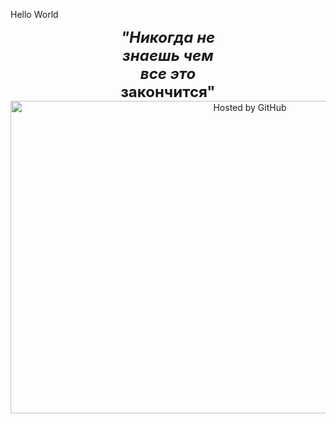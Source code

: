 Hello World

<HTML>
<HEAD>
</HEAD>
<P>
<CENTER><B><I><FONT face="" size=5><SPAN class=rotateOBJ 
id=obj1>"Никогда не</SPAN></FONT><BR><FONT face="" size=5><SPAN 
class=rotateOBJ id=obj2>знаешь чем</SPAN></FONT><BR><FONT face="" 
size=5><SPAN class=rotateOBJ id=obj3>все это</SPAN></FONT><BR></I><FONT 
face="" size="5"><span class="rotateOBJ" id="obj4">закончится"</SPAN></FONT></B>
<div align="center"><a href="https://github.com/JustForEducate" title="Привет как дела"><img style="margin:0;padding:0;border:0;" alt="Hosted by GitHub" src="https://i0.wp.com/www.printmag.com/wp-content/uploads/2021/02/4cbe8d_f1ed2800a49649848102c68fc5a66e53mv2.gif" width="750" height="500" title="Hosted by GitHub" /></a><br /></div>
